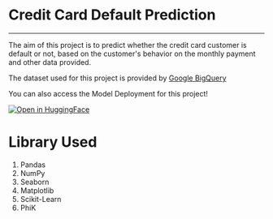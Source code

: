 # Credit Card Default Prediction
---

The aim of this project is to predict whether the credit card customer is default or not, based on the customer's behavior on the monthly payment and other data provided.

The dataset used for this project is provided by [Google BigQuery](https://console.cloud.google.com/bigquery?p=bigquery-public-data&d=ml_datasets&t=credit_card_default&page=table&project=precise-rite-371502&ws=!1m5!1m4!4m3!1sbigquery-public-data!2sml_datasets!3scredit_card_default)


You can also access the Model Deployment for this project!

[![Open in HuggingFace](https://static.streamlit.io/badges/streamlit_badge_black_white.svg)](https://huggingface.co/spaces/mfandhi/credit-card-default)


# Library Used
1. Pandas
2. NumPy
3. Seaborn
4. Matplotlib
5. Scikit-Learn
6. PhiK
